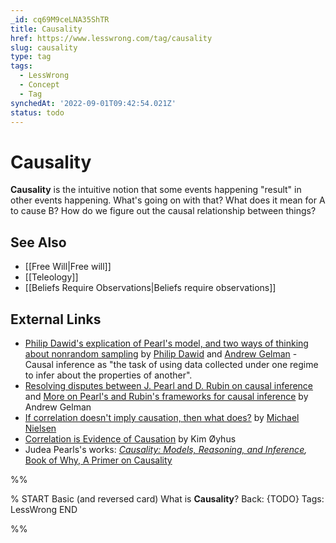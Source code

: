 ```yaml
---
_id: cq69M9ceLNA35ShTR
title: Causality
href: https://www.lesswrong.com/tag/causality
slug: causality
type: tag
tags:
  - LessWrong
  - Concept
  - Tag
synchedAt: '2022-09-01T09:42:54.021Z'
status: todo
---
```


# Causality

**Causality** is the intuitive notion that some events happening "result" in other events happening. What's going on with that? What does it mean for A to cause B? How do we figure out the causal relationship between things?

## See Also

- [[Free Will|Free will]]
- [[Teleology]]
- [[Beliefs Require Observations|Beliefs require observations]]

## External Links

- [Philip Dawid's explication of Pearl's model, and two ways of thinking about nonrandom sampling](http://www.stat.columbia.edu/~cook/movabletype/archives/2009/07/philip_dawids_t.html) by [Philip Dawid](https://en.wikipedia.org/wiki/Philip_Dawid) and [Andrew Gelman](http://andrewgelman.com/) \- Causal inference as "the task of using data collected under one regime to infer about the properties of another".
- [Resolving disputes between J. Pearl and D. Rubin on causal inference](http://www.stat.columbia.edu/~cook/movabletype/archives/2009/07/disputes_about.html) and [More on Pearl's and Rubin's frameworks for causal inference](http://www.stat.columbia.edu/~cook/movabletype/archives/2009/07/more_on_pearlru.html) by Andrew Gelman
- [If correlation doesn't imply causation, then what does?](http://www.michaelnielsen.org/ddi/if-correlation-doesnt-imply-causation-then-what-does/) by [Michael Nielsen](https://en.wikipedia.org/wiki/Michael_Nielsen)
- [Correlation is Evidence of Causation](http://oyhus.no/CorrelationAndCausation.html) by Kim Øyhus
- Judea Pearls's works: [*Causality: Models, Reasoning, and Inference*](http://bayes.cs.ucla.edu/BOOK-2K/)*,* [Book of Why, A Primer on Causality](https://www.goodreads.com/book/show/36204378-the-book-of-why)


%%

% START
Basic (and reversed card)
What is **Causality**?
Back: {TODO}
Tags: LessWrong
END

%%
	
